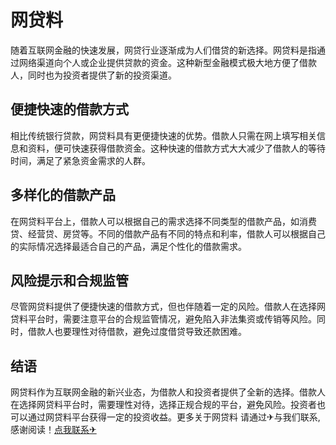 # 网贷料

随着互联网金融的快速发展，网贷行业逐渐成为人们借贷的新选择。网贷料是指通过网络渠道向个人或企业提供贷款的资金。这种新型金融模式极大地方便了借款人，同时也为投资者提供了新的投资渠道。

## 便捷快速的借款方式

相比传统银行贷款，网贷料具有更便捷快速的优势。借款人只需在网上填写相关信息和资料，便可快速获得借款资金。这种快速的借款方式大大减少了借款人的等待时间，满足了紧急资金需求的人群。

## 多样化的借款产品

在网贷料平台上，借款人可以根据自己的需求选择不同类型的借款产品，如消费贷、经营贷、房贷等。不同的借款产品有不同的特点和利率，借款人可以根据自己的实际情况选择最适合自己的产品，满足个性化的借款需求。

## 风险提示和合规监管

尽管网贷料提供了便捷快速的借款方式，但也伴随着一定的风险。借款人在选择网贷料平台时，需要注意平台的合规监管情况，避免陷入非法集资或传销等风险。同时，借款人也要理性对待借款，避免过度借贷导致还款困难。

## 结语

网贷料作为互联网金融的新兴业态，为借款人和投资者提供了全新的选择。借款人在选择网贷料平台时，需要理性对待，选择正规合规的平台，避免风险。投资者也可以通过网贷料平台获得一定的投资收益。更多关于网贷料 请通过✈与我们联系,感谢阅读！[点我联系✈](https://doc.k02.cc)